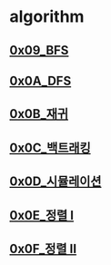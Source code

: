 # algorithm

## [0x09_BFS](https://youtu.be/ftOmGdm95XI)
## [0x0A_DFS](https://youtu.be/93jy2yUYfVE)
## [0x0B_재귀](https://youtu.be/8vDDJm5EewM)
## [0x0C_백트래킹](https://youtu.be/Enz2csssTCs)
## [0x0D_시뮬레이션](https://youtu.be/jZwf4OPlhtk)
## [0x0E_정렬 I](https://youtu.be/59fZkZO0Bo4)
## [0x0F_정렬 II](https://youtu.be/dq5t1woLJMw)